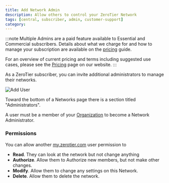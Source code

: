 ```yaml
---
title: Add Network Admin
description: Allow others to control your ZeroTier Network
tags: [central, subscriber, admin, customer-support]
category: 
---
```


:::note
Multiple Admins are a paid feature available to Essential and Commercial subscribers. Details about what we charge for and how to manage your subscription are available on the [pricing](/pricing) guide.

For an overview of current pricing and terms including suggested use cases, please see the [Pricing](https://www.zerotier.com/pricing) page on our website.
:::

As a ZeroTier subscriber, you can invite additional administrators to manage their networks.

![Add User](./images/central-admin-01.png)

Toward the bottom of a Networks page there is a section titled "Administrators".

A user must be a member of your [Organization](./organizations.md) to become a Network Administrator.

### Permissions

You can allow another [my.zerotier.com](https://my.zerotier.com) user permission to

- **Read**. They can look at the network but not change anything
- **Authorize**. Allow them to Authorize new members, but not make other changes.
- **Modify**. Allow them to change any settings on this Network.
- **Delete**. Allow them to delete the network.
